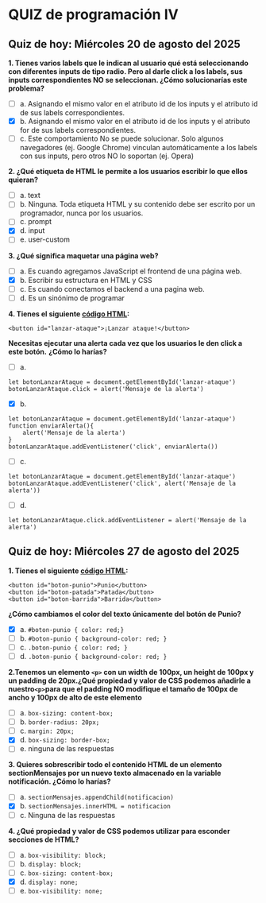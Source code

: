#  QUIZ de programación IV
## Quiz de hoy: Miércoles 20 de agosto del 2025

**1. Tienes varios labels que le indican al usuario qué está seleccionando con diferentes inputs de tipo radio. Pero al darle click a los labels, sus inputs correspondientes NO se seleccionan. ¿Cómo solucionarías este problema?**

- [ ] a. Asignando el mismo valor en el atributo id de los inputs y el atributo id de sus labels correspondientes.
- [x] b. Asignando el mismo valor en el atributo id de los inputs y el atributo for de sus labels correspondientes.
- [ ] c. Este comportamiento No se puede solucionar. Solo algunos navegadores (ej. Google Chrome) vinculan automáticamente a los labels con sus inputs, pero otros NO lo soportan (ej. Opera)

**2. ¿Qué etiqueta de HTML le permite a los usuarios escribir lo que ellos quieran?**

- [ ] a. text
- [ ] b. Ninguna. Toda etiqueta HTML y su contenido debe ser escrito por un programador, nunca por los usuarios.
- [ ] c. prompt
- [x] d. input
- [ ] e. user-custom

**3. ¿Qué significa maquetar una página web?**

- [ ] a. Es cuando agregamos JavaScript el frontend de una página web.
- [x] b. Escribir su estructura en HTML y CSS
- [ ] c. Es cuando conectamos el backend a una pagina web.
- [ ] d. Es un sinónimo de programar

**4. Tienes el siguiente  [código HTML](https://campus.frsr.utn.edu.ar/moodle/mod/page/view.php?id=62509 "CÓDIGO HTML"):**

`<button id="lanzar-ataque">¡Lanzar ataque!</button>`

**Necesitas ejecutar una alerta cada vez que los usuarios le den click a este botón.**
**¿Cómo lo harías?**

- [ ] a.  
```
let botonLanzarAtaque = document.getElementById('lanzar-ataque')
botonLanzarAtaque.click = alert('Mensaje de la alerta')
```

- [x] b. 
```
let botonLanzarAtaque = document.getElementById('lanzar-ataque')
function enviarAlerta(){
	alert('Mensaje de la alerta')
}
botonLanzarAtaque.addEventListener('click', enviarAlerta())
```

- [ ] c. 
```
let botonLanzarAtaque = document.getElementById('lanzar-ataque')
botonLanzarAtaque.addEventListener('click', alert('Mensaje de la alerta'))
```
- [ ] d.

`let botonLanzarAtaque.click.addEventListener = alert('Mensaje de la alerta')`

## Quiz de hoy: Miércoles 27 de agosto del 2025

**1. Tienes el siguiente  [código HTML](https://campus.frsr.utn.edu.ar/moodle/mod/page/view.php?id=62509 "CÓDIGO HTML"):**
```
<button id="boton-punio">Punio</button>
<button id="boton-patada">Patada</button>
<button id="boton-barrida">Barrida</button>
```
**¿Cómo cambiamos el color del texto únicamente del botón de Punio?** 

- [x] a. `#boton-punio { color: red;}`
- [ ] b. `#boton-punio { background-color: red; }`
- [ ] c. `.boton-punio { color: red; }`
- [ ] d. `.boton-punio { background-color: red; }`

**2.Tenemos un elemento `<p>` con un width de 100px, un height de 100px y un padding de 20px.¿Qué propiedad y valor de CSS podemos añadirle a nuestro`<p>`para que el padding NO modifique el tamaño de 100px de ancho y 100px de alto de este elemento**
- [ ] a. `box-sizing: content-box;`
- [ ] b. `border-radius: 20px;`
- [ ] c. `margin: 20px;`
- [x] d. `box-sizing: border-box;`
- [ ] e. ninguna de las respuestas

**3. Quieres sobrescribir todo el contenido HTML de un elemento sectionMensajes por un nuevo texto almacenado en la variable notificación. ¿Cómo lo harías?**
- [ ] a. `sectionMensajes.appendChild(notificacion)`
- [x] b. `sectionMensajes.innerHTML = notificacion`
- [ ] c. Ninguna de las respuestas

**4. ¿Qué propiedad y valor de CSS podemos utilizar para esconder secciones de HTML?**
- [ ] a. `box-visibility: block;`
- [ ] b. `display: block;`
- [ ] c. `box-sizing: content-box;`
- [x] d. `display: none;`
- [ ] e. `box-visibility: none;`
